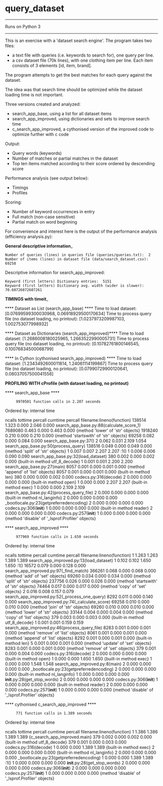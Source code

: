 # query_dataset

*****
Runs on Python 3
*****

This is an exercise with a 'dataset search engine'. The program takes two files:
* a text file with queries (i.e. keywords to search for), one query per line.
* a csv dataset file (70k lines), with one clothing item per line. Each item  
  consists of 3 elements [id, item, brand].

The program attempts to get the best matches for each query against the dataset.

The idea was that search time should be optimized while the dataset loading time is not important.

Three versions created and analyzed:
* search_app_base, using a list for all dataset items
* search_app_improved, using dictionaries and sets to improve search time
* c_search_app_improved, a cythonised version of the improved code to optimize further with c code

Output:
* Query words (keywords)
* Number of matches or partial matches in the dataset
* Top ten items matched according to their score ordered by descending score

Performance analysis (see output below):
* Timings
* Profiles

Scoring:
* Number of keyword occurrences in entry
* Full match (non-case sensitive)
* Partial match on word beginning


For convenience and interest here is the output of the performance analysis (efficiency analysis.py):


______General descriptive information_______

    Number of queries (lines) in queries file (queries/queries.txt):  2
    Number of items (lines) in dataset file (data/search_dataset.csv):  69258

Descriptive information for search_app_improved: 

    Keyword (first letters) Dictionary entries:  5151
    Keyword (first letters) Dictionary avg. width (wider is slower):  70.60726072607261


________TIMINGS with timeit_________

**** Dataset as List (search_app_base) ****
Time to load dataset: 
[0.07699599300030968, 0.06918929500170634]
Time to process query file (no dataset loading, no printout): 
[1.0237973209987103, 1.002753077998932]


**** Dataset as Dictionaries (search_app_improved)****
Time to load dataset: 
[1.2686008180025965, 1.2663522990005731]
Time to process query file (no dataset loading, no printout): 
[0.10782761800146545, 0.10076834500068799]


**** In Cython (cythonised search_app_improved) ****
Time to load dataset: 
[1.2343492600011814, 1.24061114199867]
Time to process query file (no dataset loading, no printout): 
[0.07990729900120641, 0.08037057500041556]



______PROFILING WITH cProfile (with dataset loading, no printout)______
 
**** search_app_base ****

         9970501 function calls in 2.207 seconds

   Ordered by: internal time

   ncalls  tottime  percall  cumtime  percall filename:lineno(function)
   138514    1.323    0.000    2.046    0.000 search_app_base.py:88(calculate_score_1)
  7689080    0.463    0.000    0.463    0.000 {method 'lower' of 'str' objects}
  1918240    0.210    0.000    0.210    0.000 {method 'startswith' of 'str' objects}
    69258    0.082    0.000    0.084    0.000 search_app_base.py:37(<genexpr>)
        2    0.062    0.031    2.109    1.054 search_app_base.py:50(process_query)
   138516    0.049    0.000    0.049    0.000 {method 'split' of 'str' objects}
        1    0.007    0.007    2.207    2.207 <string>:1(<module>)
        1    0.006    0.006    0.090    0.090 search_app_base.py:32(load_dataset)
      380    0.002    0.000    0.002    0.000 {built-in method utf_8_decode}
        1    0.001    0.001    2.200    2.200 search_app_base.py:27(main)
     8057    0.001    0.000    0.001    0.000 {method 'append' of 'list' objects}
     8057    0.001    0.000    0.001    0.000 {built-in method len}
      380    0.000    0.000    0.002    0.000 codecs.py:316(decode)
        2    0.000    0.000    0.000    0.000 {built-in method open}
        1    0.000    0.000    2.207    2.207 {built-in method exec}
        1    0.000    0.000    2.109    2.109 search_app_base.py:42(process_query_file)
        2    0.000    0.000    0.000    0.000 {built-in method nl_langinfo}
        2    0.000    0.000    0.000    0.000 _bootlocale.py:23(getpreferredencoding)
        2    0.000    0.000    0.000    0.000 codecs.py:306(__init__)
        1    0.000    0.000    0.000    0.000 {built-in method reader}
        2    0.000    0.000    0.000    0.000 codecs.py:257(__init__)
        1    0.000    0.000    0.000    0.000 {method 'disable' of '_lsprof.Profiler' objects}


 
**** search_app_improved ****

         977969 function calls in 1.650 seconds

   Ordered by: internal time

   ncalls  tottime  percall  cumtime  percall filename:lineno(function)
        1    1.263    1.263    1.389    1.389 search_app_improved.py:13(load_dataset)
        1    0.102    0.102    1.650    1.650 <string>:1(<module>)
    16572    0.079    0.000    0.128    0.000 search_app_improved.py:97(_find_match)
   366261    0.068    0.000    0.068    0.000 {method 'add' of 'set' objects}
    69260    0.034    0.000    0.034    0.000 {method 'split' of 'str' objects}
   237756    0.026    0.000    0.026    0.000 {method 'startswith' of 'str' objects}
    74464    0.017    0.000    0.017    0.000 {method 'copy' of 'set' objects}
        2    0.016    0.008    0.157    0.079 search_app_improved.py:52(_process_one_query)
     8292    0.011    0.000    0.140    0.000 search_app_improved.py:74(_calculate_score)
    69258    0.010    0.000    0.010    0.000 {method 'join' of 'str' objects}
    69260    0.010    0.000    0.010    0.000 {method 'lower' of 'str' objects}
    33144    0.004    0.000    0.004    0.000 {method 'copy' of 'list' objects}
      379    0.003    0.000    0.003    0.000 {built-in method utf_8_decode}
        1    0.001    0.001    0.159    0.159 search_app_improved.py:46(process_query_file)
     8283    0.001    0.000    0.001    0.000 {method 'remove' of 'list' objects}
     8061    0.001    0.000    0.001    0.000 {method 'append' of 'list' objects}
     8292    0.001    0.000    0.001    0.000 {built-in method len}
        5    0.001    0.000    0.001    0.000 {method 'update' of 'set' objects}
     8283    0.001    0.000    0.001    0.000 {method 'remove' of 'set' objects}
      379    0.001    0.000    0.004    0.000 codecs.py:316(decode)
        2    0.000    0.000    0.000    0.000 {built-in method open}
        1    0.000    0.000    1.650    1.650 {built-in method exec}
        1    0.000    0.000    1.548    1.548 search_app_improved.py:8(main)
        2    0.000    0.000    0.000    0.000 _bootlocale.py:23(getpreferredencoding)
        2    0.000    0.000    0.000    0.000 {built-in method nl_langinfo}
        1    0.000    0.000    0.000    0.000 __init__.py:28(get_stop_words)
        2    0.000    0.000    0.000    0.000 codecs.py:306(__init__)
        1    0.000    0.000    0.000    0.000 {built-in method reader}
        2    0.000    0.000    0.000    0.000 codecs.py:257(__init__)
        1    0.000    0.000    0.000    0.000 {method 'disable' of '_lsprof.Profiler' objects}


 
**** cythonised c_search_app_improved ****

         771 function calls in 1.389 seconds

   Ordered by: internal time

   ncalls  tottime  percall  cumtime  percall filename:lineno(function)
        1    1.386    1.386    1.389    1.389 {c_search_app_improved.main}
      379    0.002    0.000    0.002    0.000 {built-in method utf_8_decode}
      379    0.001    0.000    0.003    0.000 codecs.py:316(decode)
        1    0.000    0.000    1.389    1.389 {built-in method exec}
        2    0.000    0.000    0.000    0.000 {built-in method nl_langinfo}
        2    0.000    0.000    0.000    0.000 _bootlocale.py:23(getpreferredencoding)
        1    0.000    0.000    1.389    1.389 <string>:1(<module>)
        1    0.000    0.000    0.000    0.000 __init__.py:28(get_stop_words)
        2    0.000    0.000    0.000    0.000 codecs.py:306(__init__)
        2    0.000    0.000    0.000    0.000 codecs.py:257(__init__)
        1    0.000    0.000    0.000    0.000 {method 'disable' of '_lsprof.Profiler' objects}


